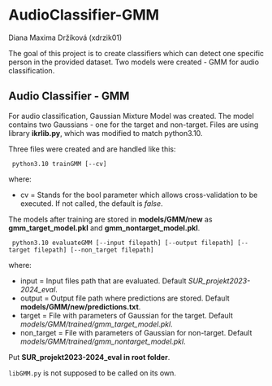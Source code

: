 # AudioClassifier-GMM
Diana Maxima Držíková (xdrzik01)

The goal of this project is to create classifiers which can detect one specific person in the provided dataset. 
Two models were created - GMM for audio classification.

## Audio Classifier - GMM

For audio classification, Gaussian Mixture Model was created. The model contains two Gaussians - one for the target and non-target.
Files are using library **ikrlib.py**, which was modified to match python3.10.

Three files were created and are handled like this:

``` python3.10 trainGMM [--cv]```

where:
- cv = Stands for the bool parameter which allows cross-validation to be executed. If not called, the default is *false*.

The models after training are stored in **models/GMM/new** as **gmm_target_model.pkl** and **gmm_nontarget_model.pkl**.

``` python3.10 evaluateGMM [--input filepath] [--output filepath] [--target filepath] [--non_target filepath]```

where:
- input = Input files path that are evaluated. Default *SUR_projekt2023-2024_eval*.
- output = Output file path where predictions are stored. Default **models/GMM/new/predictions.txt**.
- target = File with parameters of Gaussian for the target. Default *models/GMM/trained/gmm_target_model.pkl*.
- non_target = File with parameters of Gaussian for non-target. Default *models/GMM/trained/gmm_nontarget_model.pkl*.

Put **SUR_projekt2023-2024_eval in root folder**.

``` libGMM.py ``` is not supposed to be called on its own.

